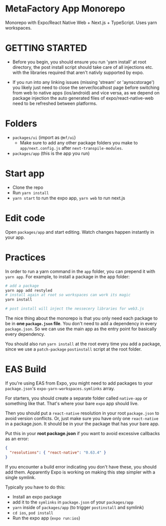 # MetaFactory App Monorepo

Monorepo with Expo/React Native Web + Next.js + TypeScript. Uses yarn workspaces.

# GETTING STARTED

- Before you begin, you should ensure you run 'yarn install' at root directory, the post install script should take care of all injections etc. with the libraries required that aren't nativly supported by expo.

- If you run into any linking issues (missing 'stream' or 'aynscstorage') you likely just need to close the server/localhost page before switching from web to native apps (ios/android) and vice versa, as we depend on package injection the auto generated files of expo/react-native-web need to be refreshed between platforms.

# Folders

- `packages/ui` (import as `@mf/ui`)
  - Make sure to add any other package folders you make to `app/next.config.js` after `next-transpile-modules`.
- `packages/app` (this is the app you run)

# Start app

- Clone the repo
- Run `yarn install`
- `yarn start` to run the expo app, `yarn web` to run next.js

# Edit code

Open `packages/app` and start editing. Watch changes happen instantly in your app.

# Practices

In order to run a yarn command in the `app` folder, you can prepend it with `yarn app`. For example, to install a package
in the app folder:

```sh
# add a package
yarn app add restyled
# install again at root so workspaces can work its magic
yarn install

# post install will inject the nessecery libraries for web3.js

```

The nice thing about the monorepo is that you only need each package to be in **one `package.json` file**. You don't need to add a dependency in every `package.json`. So we can use the main app as the entry point for basically every dependency.

You should also run `yarn install` at the root every time you add a package, since we use a `patch-package` `postinstall` script at the root folder.

# EAS Build

If you're using EAS from Expo, you might need to add packages to your `package.json`'s `expo-yarn-workspaces.symlinks` array.

For starters, you should create a separate folder called `native-app` or something like that. That's where your bare `expo` app should live.

Then you should put a `react-native` resolution in your root `package.json` to avoid version conflicts. Or, just make sure you have only one `react-native` in a package.json. It should be in your the package that has your bare app.

Put this in your **root package.json** if you want to avoid excessive callbacks as an error:

```json
{
  "resolutions": { "react-native": "0.63.4" }
}
```

If you encounter a build error indicating you don't have these, you should add them. Apparently Expo is working on making this step simpler with a single symlink.

Typically you have to do this:

- Install an expo package
- add it to the `symlinks` in `package.json` of your `packages/app`
- `yarn` inside of `packages/app` (to trigger `postinstall` and symlink)
- `cd ios`, `pod install`
- Run the expo app (`expo run:ios`)
